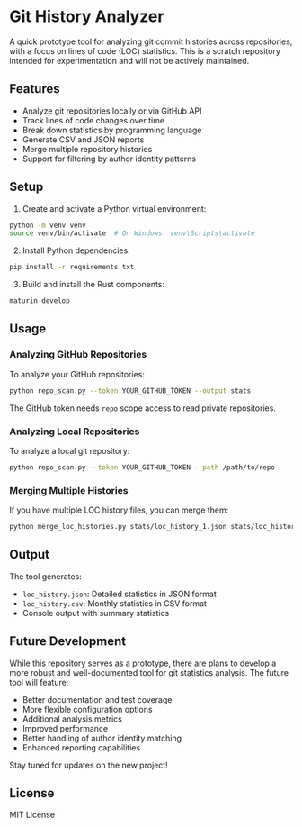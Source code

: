 # Git History Analyzer

A quick prototype tool for analyzing git commit histories across repositories, with a focus on lines of code (LOC) statistics. This is a scratch repository intended for experimentation and will not be actively maintained.

## Features

- Analyze git repositories locally or via GitHub API
- Track lines of code changes over time
- Break down statistics by programming language
- Generate CSV and JSON reports
- Merge multiple repository histories
- Support for filtering by author identity patterns

## Setup

1. Create and activate a Python virtual environment:
```bash
python -m venv venv
source venv/bin/activate  # On Windows: venv\Scripts\activate
```

2. Install Python dependencies:
```bash
pip install -r requirements.txt
```

3. Build and install the Rust components:
```bash
maturin develop
```

## Usage

### Analyzing GitHub Repositories

To analyze your GitHub repositories:

```bash
python repo_scan.py --token YOUR_GITHUB_TOKEN --output stats
```

The GitHub token needs `repo` scope access to read private repositories.

### Analyzing Local Repositories

To analyze a local git repository:

```bash
python repo_scan.py --token YOUR_GITHUB_TOKEN --path /path/to/repo
```

### Merging Multiple Histories

If you have multiple LOC history files, you can merge them:

```bash
python merge_loc_histories.py stats/loc_history_1.json stats/loc_history_2.json
```

## Output

The tool generates:
- `loc_history.json`: Detailed statistics in JSON format
- `loc_history.csv`: Monthly statistics in CSV format
- Console output with summary statistics

## Future Development

While this repository serves as a prototype, there are plans to develop a more robust and well-documented tool for git statistics analysis. The future tool will feature:

- Better documentation and test coverage
- More flexible configuration options
- Additional analysis metrics
- Improved performance
- Better handling of author identity matching
- Enhanced reporting capabilities

Stay tuned for updates on the new project!

## License

MIT License

